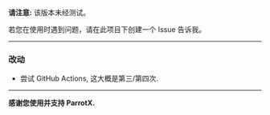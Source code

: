 **请注意:** 该版本未经测试。

若您在使用时遇到问题，请在此项目下创建一个 Issue 告诉我。

* * *

### 改动

- 尝试 GitHub Actions, 这大概是第三/第四次.

* * *

**感谢您使用并支持 ParrotX.**